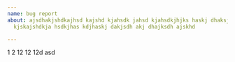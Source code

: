 ```yaml
---
name: bug report
about: ajsdhakjshdkajhsd kajshd kjahsdk jahsd kjahsdkjhjks haskj dhaksjdhakjsdh a
  kjskajshdkja hsdkjhas kdjhaskj dakjsdh akj dhajksdh ajskhd

---
```


1 2 12 12 12d asd
